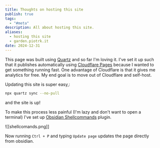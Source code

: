 ```yaml
---
title: Thoughts on hosting this site
publish: true
tags:
  - "#meta"
description: All about hosting this site.
aliases:
  - hosting this site
  - garden.piotrk.it
date: 2024-12-31
---
```


This page was built using [Quartz](https://quartz.jzhao.xyz/) and so far I'm loving it. I've set it up such that it publishes automatically using [Cloudflare Pages](https://pages.cloudflare.com/) because I wanted to get something running fast.  One advantage of Cloudflare is that it gives me analytics for free. My end goal is to move out of Cloudflare and self-host.

Updating this site is super easy,:

```sh
npx quartz sync --no-pull
```

and the site is up!

To make this process less painful (I'm lazy and don't want to open a terminal) I've set up [Obsidian Shellcommands](https://github.com/Taitava/obsidian-shellcommands) plugin.

![[shellcomands.png]]

Now running `Ctrl + P`  and typing  `Update page` updates the page directly from obsidian.
